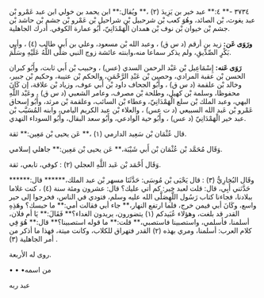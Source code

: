 ٣٧٣٤ -** ٤:** عبد خير بن يَزِيدَ (٢) ،** ويُقال:** ابن يحمد بن خولي ابن عبد عَمْرو بْن عبد يغوث، بْن الصائد، وهُوَ كعب بْن شرحبيل بْن شراحيل بْن عَمْرو بْن جشم بْن حاشد بْن جشم بْن خيوان بْن نوف بْن همدان الْهَمْدَانِيّ، أَبُو عمارة الكوفي. أدرك الجاهلية.

**ورَوَى عَن:** زيد بن أرقم (د س ق) ، وعبد الله بْن مسعود، وعلي بن أَبي طالب (٤) ، وأبي بَكْرٍ الصِّدِّيقِ، ولم يذكر سماعا منه،وابنته عائشة زوج النبي صَلَّى اللَّهُ عَلَيْهِ وسَلَّمَ.

**رَوَى عَنه:** إِسْمَاعِيل بْن عَبْد الرحمن السدي (عس) ، وحبيب بْن أَبي ثابت، وأَبُو كبران الحسن بْن عقبة المرادي، وحصين بْن عَبْدِ الرَّحْمَنِ، والحكم بْن عتيبة، وحكيم بْن جبير، وخالد بْن علقمة (د س ق) ، وأَبُو الجحاف داود بْن أَبي عوف، وزياد بْن علاقة، إن كَانَ محفوظا، وسلمة بْن كهيل، وطلحة بْن مصرف، وعامر الشعبي (د س ق) ، وعَبْد اللَّهِ البهي، وعبد الملك بْن سلع الْهَمْدَانِيّ، وعطاء بْن السائب، وعلقمة بْن مرثد، وأَبُو إسحاق عَمْرو بْن عَبد الله السبيعي (د ت عس) ، والعلاء بْن عبد الكريم اليامي، وابنه المُسَيَّب بْن عبد خير الْهَمْدَانِيّ (د عس) ، وأَبُو حية الوادعي، وأَبُو سعد البقال، وأَبُو السوداء النهدي.

قال عُثْمَان بْن سَعِيد الدارمي (١) ،** عَن يحيى بْن مَعِين:** ثقة.

وَقَال مُحَمَّد بْن عُثْمَان بْن أَبي شَيْبَة،** عَن يحيى بْن مَعِين:** جاهلي إسلامي.

وَقَال أَحْمَد بْن عَبد اللَّهِ العجلي (٢) : كوفي، تابعي، ثقة.

وقَال البُخارِيُّ (٣) : قال يَحْيَى بْن مُوسَى: حَدَّثَنَا مسهر بْن عبد الملك،****** قال:****** حَدَّثني أَبِي، قال: قلت لعبد خير: كم أتي عليك؟ قال: عشرون ومئة سنة (٤) ، كنت غلاما ببلادنا، فجاءنا كتاب رَسُول اللَّهِصَلَّى الله عليه وسلم، فتودي في الناس، فخرجوا إلى حير واسع، وكَانَ أبي فيمن خرج، فلما ارتفع النهار،** جاء أبي فقالت أمي:** ما حبسك؟ وهَذِهِ القدر قد بلغت، وهؤلاء عُبَيدكم (١) يتضورون، يريدون الغداء؟** فَقَالَ:** يَا أم فلان، أسلمنا، فأسلمي، واستصبينا فاستصبي،** قلت:** ما قوله استصبينا؟** قال:** هُوَ فِي كلام العرب: أسلمنا، ومري بهذه (٢) القدر فتهراق للكلاب، وكانت ميتة، فهذا ما أذكر من أمر الجاهلية (٣) .

روى له الأربعة.

• • •من اسمه

عبد ربه